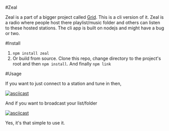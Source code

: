 #Zeal

Zeal is a part of a bigger project called [Grid]('http://blog.amethystlabs.org/'). This
is a cli version of it. Zeal is a radio where people host there playlist/music folder
and others can listen to these hosted stations. The cli app is built on nodejs and
might have a bug or two.

#Install

1. `npm install zeal`
2. Or build from source. Clone this repo, change directory to the project's root and then `npm install`. And finally `npm link`

#Usage

If you want to just connect to a station and tune in then,

[![asciicast](https://asciinema.org/a/2ljxca9q9knnyus28z616jzjf.png)](https://asciinema.org/a/2ljxca9q9knnyus28z616jzjf)

And if you want to broadcast your list/folder

[![asciicast](https://asciinema.org/a/5rqln7n3qq5dbksrzqrjdcdaz.png)](https://asciinema.org/a/5rqln7n3qq5dbksrzqrjdcdaz)

Yes, it's that simple to use it.

